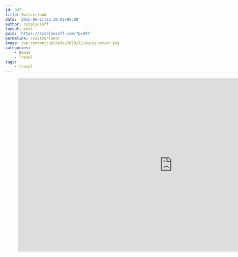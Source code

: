```yaml
---
id: 897
title: Switzerland
date: '2015-06-21T22:30:01+00:00'
author: ryzalyusoff
layout: post
guid: 'https://ryzalyusoff.com/?p=897'
permalink: /switzerland/
image: /wp-content/uploads/2020/12/swiss-cover.jpg
categories:
    - Nomad
    - Travel
tags:
    - travel
---
```


<figure class="wp-block-embed-youtube wp-block-embed is-type-video is-provider-youtube wp-embed-aspect-16-9 wp-has-aspect-ratio"><div class="wp-block-embed__wrapper"><span class="embed-youtube" style="text-align:center; display: block;"><iframe allowfullscreen="true" class="youtube-player" height="546" src="https://www.youtube.com/embed/_3jhFVVzhF0?version=3&rel=1&fs=1&autohide=2&showsearch=0&showinfo=1&iv_load_policy=1&wmode=transparent" style="border:0;" type="text/html" width="970"></iframe></span></div></figure>